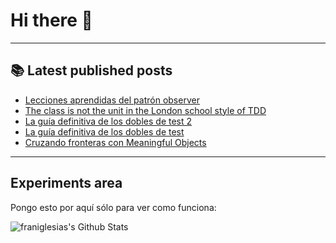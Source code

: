 # Hi there 👋

<!--
**franiglesias/franiglesias** is a ✨ _special_ ✨ repository because its `README.md` (this file) appears on your GitHub profile.

Here are some ideas to get you started:

- 🔭 I’m currently working on ...
- 🌱 I’m currently learning ...
- 👯 I’m looking to collaborate on ...
- 🤔 I’m looking for help with ...
- 💬 Ask me about ...
- 📫 How to reach me: ...
- 😄 Pronouns: ...
- ⚡ Fun fact: ...
-->


---

## 📚 Latest published posts
<!-- TB-FEED:START -->
- [Lecciones aprendidas del patrón observer](https://franiglesias.github.io/score-keeper-kata/)
- [The class is not the unit in the London school style of TDD](https://franiglesias.github.io/class-is-not-the-unit/)
- [La guía definitiva de los dobles de test 2](https://franiglesias.github.io/test-doubles-guide-2/)
- [La guía definitiva de los dobles de test](https://franiglesias.github.io/test-doubles-guide-1/)
- [Cruzando fronteras con Meaningful Objects](https://franiglesias.github.io/crossing-boundaries/)
<!-- TB-FEED:END -->


---

## Experiments area

Pongo esto por aquí sólo para ver como funciona:

<img alt="franiglesias's Github Stats" src="https://github-readme-stats.vercel.app/api?username=franiglesias&show_icons=true&hide_border=true" />
